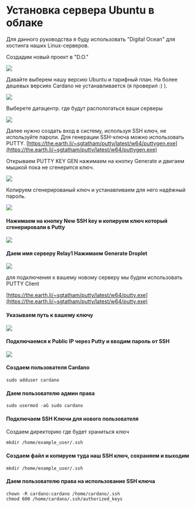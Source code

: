# Установка сервера Ubuntu в облаке

Для данного руководства я буду использовать "Digital Ocean" для хостинга наших Linux-серверов.

Создадим новый проект в "D.O."

![](../.gitbook/assets/image%20%283%29.png)

Давайте выберем нашу версию Ubuntu и тарифный план. На более дешевых версиях Cardano не устанавливается \(я проверил :\) \).

![](../.gitbook/assets/image%20%284%29.png)

    
  
Выберете  датацентр. где будут распологаться ваши серверы

![](../.gitbook/assets/server%20%281%29.jpg)

Далее нужно создать вход в систему, используя SSH ключ, не используйте пароли. Для генерации SSH-ключа можно использовать PUTTY. [https://the.earth.li/~sgtatham/putty/latest/w64/puttygen.exe](https://the.earth.li/~sgtatham/putty/latest/w64/puttygen.exe)

Открываем PUTTY KEY GEN нажимаем на кнопку Generate  и двигаем мышкой пока не сгенерится ключ.

![](../.gitbook/assets/image%20%2812%29.png)

 Копируем сгенерированый ключ и устанавливаем для него надёжный пароль.

![](../.gitbook/assets/image%20%287%29.png)

#### Нажимаем на кнопку  New SSH key и копируем ключ который сгенерировали в Putty

![](../.gitbook/assets/image%20%2813%29.png)

#### Даем имя серверу Relay1 Нажимаем  Generate Droplet

![](../.gitbook/assets/image%20%2814%29.png)

для подключения к вашему новому серверу мы будем использовать PUTTY Client

[https://the.earth.li/~sgtatham/putty/latest/w64/putty.exe](https://the.earth.li/~sgtatham/putty/latest/w64/putty.exe)

#### Указываем путь к вашему ключу

![](../.gitbook/assets/image%20%2818%29.png)

#### Подключаемся к Public IP через Putty и вводим пароль от SSH

![](../.gitbook/assets/image%20%2820%29.png)

#### Создаем пользователя Cardano

```text
sudo adduser cardano
```

#### Даем пользователю админ права

```text
sudo usermod -aG sudo cardano
```

#### Подключаем SSH Ключи для нового пользователя

Создаем директорию где будет храниться ключ 

```text
mkdir /home/example_user/.ssh
```

#### Создаем файл и копируем туда наш SSH ключ, сохраняем и выходим

```text
mkdir /home/example_user/.ssh
```

#### Даем пользователю права на использование SSH ключа

```text
chown -R cardano:cardano /home/cardano/.ssh
chmod 600 /home/cardano/.ssh/authorized_keys
```

